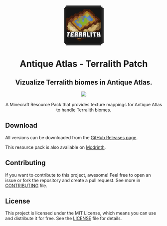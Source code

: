 <p align="center">
  <img src="pack/pack.png" />
  <h1 align="center">Antique Atlas - Terralith Patch</h1>
  <h2 align="center">
    Vizualize Terralith biomes in Antique Atlas.
  </h2>
</p>

<p align="center">
  <a aria-label="license" href="LICENSE">
    <img src="https://img.shields.io/badge/license-MIT-brightgreen.svg">
  </a>
</p>

<p align="center">
    A Minecraft Resource Pack that provides texture mappings for Antique Atlas to handle Terralith biomes.
</p>

## Download

All versions can be downloaded from the [GitHub Releases page](https://github.com/nitodeco/terralith-antiqueatlas-patch/releases).

This resource pack is also available on [Modrinth](https://modrinth.com/resourcepack/antique-atlas-terralith-patch).

## Contributing

If you want to contribute to this project, awesome! Feel free to open an issue or fork the repository and create a pull request. See more in [CONTRIBUTING](CONTRIBUTING) file.

## License

This project is licensed under the MIT License, which means you can use and distribute it for free. See the [LICENSE](LICENSE) file for details.
